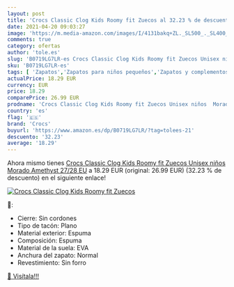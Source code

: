 ```yaml
---
layout: post
title: 'Crocs Classic Clog Kids Roomy fit Zuecos al 32.23 % de descuento'
date: 2021-04-20 09:03:27
image: 'https://m.media-amazon.com/images/I/4131bakq+ZL._SL500_._SL400_.jpg'
comments: true
category: ofertas
author: 'tole.es'
slug: 'B0719LG7LR-es Crocs Classic Clog Kids Roomy fit Zuecos Unisex niños...'
sku: 'B0719LG7LR-es'
tags: [ 'Zapatos','Zapatos para niños pequeños','Zapatos y complementos','Zuecos y mules para niño','crocs','zuecos', ]
actualPrice: 18.29 EUR
currency: EUR
price: 18.29
comparePrice: 26.99 EUR
prodname: 'Crocs Classic Clog Kids Roomy fit Zuecos Unisex niños  Morado  Amethyst   27/28 EU'
country: 'es'
flag: '🇪🇸'
brand: 'Crocs'
buyurl: 'https://www.amazon.es/dp/B0719LG7LR/?tag=tolees-21'
descuento: '32.23'
average: '18.29'
---
```


Ahora mismo tienes [Crocs Classic Clog Kids Roomy fit Zuecos Unisex niños  Morado  Amethyst   27/28 EU](https://www.amazon.es/dp/B0719LG7LR/?tag=tolees-21) a 18.29 EUR (original: 26.99 EUR) (32.23 %  de descuento) en el siguiente enlace!

[![Crocs Classic Clog Kids Roomy fit Zuecos](https://m.media-amazon.com/images/I/4131bakq+ZL._SL500_._SL400_.jpg)](https://www.amazon.es/dp/B0719LG7LR/?tag=tolees-21)

🔎:

- Cierre: Sin cordones
- Tipo de tacón: Plano
- Material exterior: Espuma
- Composición: Espuma
- Material de la suela: EVA
- Anchura del zapato: Normal
- Revestimiento: Sin forro

[🛒 Visítala!!!](https://www.amazon.es/dp/B0719LG7LR/?tag=tolees-21)
